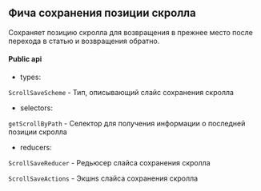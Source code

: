 ## Фича сохранения позиции скролла

Сохраняет позицию скролла для возвращения в прежнее место после перехода в статью и возвращения обратно.

#### Public api

- types:

`ScrollSaveScheme` - Тип, описывающий слайс сохранения скролла

- selectors:

`getScrollByPath` - Селектор для получения информации о последней позиции скролла

- reducers:

`ScrollSaveReducer` - Редьюсер слайса сохранения скролла

`ScrollSaveActions` - Экшнs слайса сохранения скролла

